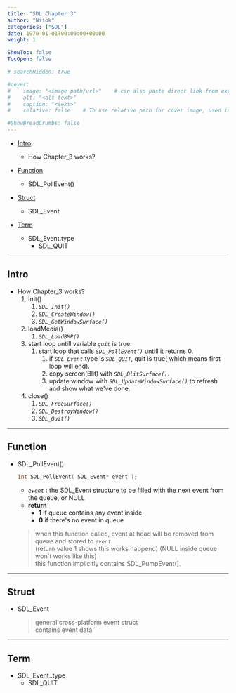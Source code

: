```yaml
---
title: "SDL Chapter 3"
author: "Niiok"
categories: ["SDL"]
date: 1970-01-01T00:00:00+00:00
weight: 1

ShowToc: false
TocOpen: false

# searchHidden: true

#cover:
#    image: "<image path/url>"    # can also paste direct link from external site
#    alt: "<alt text>"
#    caption: "<text>"
#    relative: false 	# To use relative path for cover image, used in hugo Page-bundles

#ShowBreadCrumbs: false
---
```


- [Intro](#intro)
  - How Chapter_3 works?

- [Function](#function)
  - SDL_PollEvent()

- [Struct](#struct)
  - SDL_Event

- [Term](#term)
  - SDL_Event.type
    - SDL_QUIT

- - - - - - - - - - - - - - - - - - - - - - - - - - - - - - - - - - - - - - - - - - - - - - - - - - - - - - - - - - - - - - - - - - - - - - - - - - - 

## Intro
    
- How Chapter_3 works?
  1. Init()
     1. _`SDL_Init()`_
     2. _`SDL_CreateWindow()`_
     3. _`SDL_GetWindowSurface()`_
  2. loadMedia()
     1. _`SDL_LoadBMP()`_
  3. start loop untill variable _`quit`_ is true.
     1. start loop that calls _`SDL_PollEvent()`_ untill it returns 0.
        1. if _`SDL_Event`_.type is _`SDL_QUIT`_, quit is true( which means first loop will end).
        2. copy screen(Blit) with _`SDL_BlitSurface()`_.
        3. update window with _`SDL_UpdateWindowSurface()`_ to refresh and show what we've done.
  4. close()
     1. _`SDL_FreeSurface()`_
     2. _`SDL_DestroyWindow()`_
     3. _`SDL_Quit()`_
    
- - - - - - - - - - - - - - - - - - - - - - - - - - - - - - - - - - - - - - - - - - - - - - - - - - - - - - - - - - - - - - - - - - - - - - - - - - - 

## Function
    
- SDL_PollEvent()
  ```C
  int SDL_PollEvent( SDL_Event* event );
  ```
  - _`event`_ : the SDL_Event structure to be filled with the next event from the queue, or NULL
  - **return**
    - **1** if queue contains any event inside
    - **0** if there's no event in queue    
  > when this function called, event at head will be removed from queue and stored to _`event`_.    
  >   (return value 1 shows this works happend) (NULL inside queue won't works like this)    
  > this function implicitly contains SDL_PumpEvent().    
    

- - - - - - - - - - - - - - - - - - - - - - - - - - - - - - - - - - - - - - - - - - - - - - - - - - - - - - - - - - - - - - - - - - - - - - - - - - - 

## Struct
    
- SDL_Event    
  > general cross-platform event struct     
  > contains event data    
    
- - - - - - - - - - - - - - - - - - - - - - - - - - - - - - - - - - - - - - - - - - - - - - - - - - - - - - - - - - - - - - - - - - - - - - - - - - - 

## Term
    
- SDL_Event..type
  - SDL_QUIT
    
